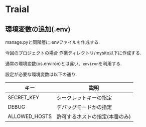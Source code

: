 # Traial

## 環境変数の追加(.env)

manage.pyと同階層に.envファイルを作成する.

今回のプロジェクトの場合 作業ディレクトリ/mysite以下に作成する.

通常の環境変数(os.environ)とは違い、`environ`を利用する.

設定が必要な環境変数は以下の通り.


|  キー  |  説明  |
| ---- | ---- |
|  SECRET_KEY  |  シークレットキーの指定  |
|  DEBUG  |  デバッグモードかの指定  |
|  ALLOWED_HOSTS  |  許可するホストの指定(本番のみ)  |
